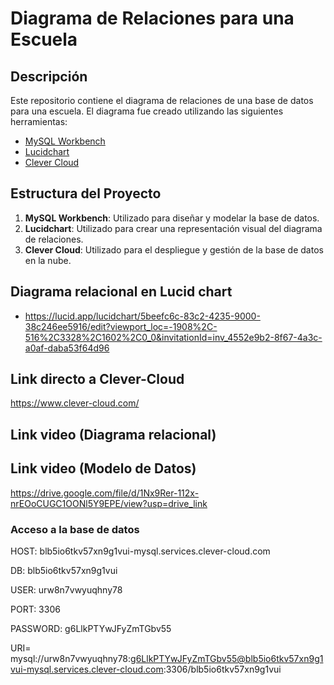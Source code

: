 # Diagrama de Relaciones para una Escuela

## Descripción

Este repositorio contiene el diagrama de relaciones de una base de datos para una escuela. El diagrama fue creado utilizando las siguientes herramientas:

- [MySQL Workbench](#enlace-mysql-workbench)
- [Lucidchart](#enlace-lucidchart)
- [Clever Cloud](#enlace-clever-cloud)

## Estructura del Proyecto

1. **MySQL Workbench**: Utilizado para diseñar y modelar la base de datos.
2. **Lucidchart**: Utilizado para crear una representación visual del diagrama de relaciones.
3. **Clever Cloud**: Utilizado para el despliegue y gestión de la base de datos en la nube.

## Diagrama relacional en Lucid chart
- https://lucid.app/lucidchart/5beefc6c-83c2-4235-9000-38c246ee5916/edit?viewport_loc=-1908%2C-516%2C3328%2C1602%2C0_0&invitationId=inv_4552e9b2-8f67-4a3c-a0af-daba53f64d96

## Link directo a Clever-Cloud
https://www.clever-cloud.com/
## Link video (Diagrama relacional)



## Link video (Modelo de Datos)
https://drive.google.com/file/d/1Nx9Rer-112x-nrEOoCUGC1OONl5Y9EPE/view?usp=drive_link


### Acceso a la base de datos 
HOST: blb5io6tkv57xn9g1vui-mysql.services.clever-cloud.com

DB: blb5io6tkv57xn9g1vui

USER: urw8n7vwyuqhny78

PORT: 3306

PASSWORD: g6LlkPTYwJFyZmTGbv55

URI= mysql://urw8n7vwyuqhny78:g6LlkPTYwJFyZmTGbv55@blb5io6tkv57xn9g1vui-mysql.services.clever-cloud.com:3306/blb5io6tkv57xn9g1vui

  
